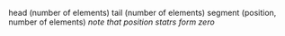 head (number of elements)
tail (number of elements)
segment (position, number of elements)
*note that position statrs form zero*